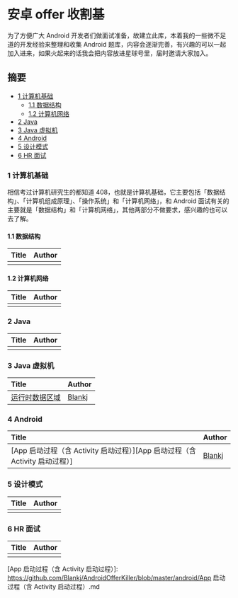 # 安卓 offer 收割基

为了方便广大 Android 开发者们做面试准备，故建立此库，本着我的一些微不足道的开发经验来整理和收集 Android 题库，内容会逐渐完善，有兴趣的可以一起加入进来，如果火起来的话我会把内容放进星球号里，届时邀请大家加入。


## 摘要

* [1 计算机基础](#1-计算机基础)
  * [1.1 数据结构](#1.1-数据结构)
  * [1.2 计算机网络](#1.2-计算机网络)
* [2 Java](#2-Java-核心)
* [3 Java 虚拟机](#3-Java-虚拟机)
* [4 Android](#4-Android)
* [5 设计模式](#5-设计模式)
* [6 HR 面试](#6-HR-面试)


### 1 计算机基础

相信考过计算机研究生的都知道 408，也就是计算机基础，它主要包括「数据结构」、「计算机组成原理」、「操作系统」和「计算机网络」，和 Android 面试有关的主要就是「数据结构」和「计算机网络」，其他两部分不做要求，感兴趣的也可以去了解。

#### 1.1 数据结构

| Title                                    | Author                                   |
| :--------------------------------------- | :--------------------------------------- |
|                                          |                                          |

#### 1.2 计算机网络

| Title                                    | Author                                   |
| :--------------------------------------- | :--------------------------------------- |
|                                          |                                          |

### 2 Java

| Title                                    | Author                                   |
| :--------------------------------------- | :--------------------------------------- |
|                                          |                                          |

### 3 Java 虚拟机

| Title                                    | Author                                   |
| :--------------------------------------- | :--------------------------------------- |
| [运行时数据区域][运行时数据区域]              | [Blankj][Blankj]                         |

### 4 Android

| Title                                    | Author                                   |
| :--------------------------------------- | :--------------------------------------- |
| [App 启动过程（含 Activity 启动过程）][App 启动过程（含 Activity 启动过程）]| [Blankj][Blankj]|

### 5 设计模式

| Title                                    | Author                                   |
| :--------------------------------------- | :--------------------------------------- |
|                                          |                                          |

### 6 HR 面试

| Title                                    | Author                                   |
| :--------------------------------------- | :--------------------------------------- |
|                                          |                                          |


[运行时数据区域]:https://github.com/Blankj/AndroidOfferKiller/blob/master/android/运行时数据区域.md

[App 启动过程（含 Activity 启动过程）]: https://github.com/Blankj/AndroidOfferKiller/blob/master/android/App 启动过程（含 Activity 启动过程）.md


[Blankj]:https://github.com/Blankj